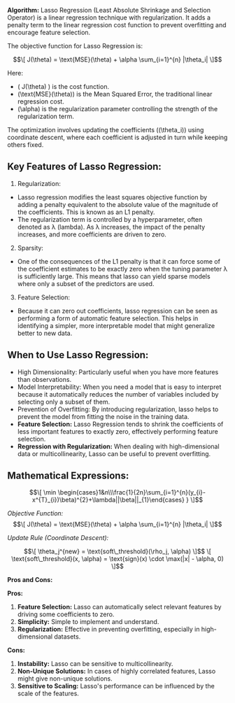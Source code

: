 **Algorithm:**
Lasso Regression (Least Absolute Shrinkage and Selection Operator) is a linear regression technique with regularization. It adds a penalty term to the linear regression cost function to prevent overfitting and encourage feature selection.

The objective function for Lasso Regression is:

$$\[ J(\theta) = \text{MSE}(\theta) + \alpha \sum_{i=1}^{n} |\theta_i| \]$$

Here:
- \( J(\theta) \) is the cost function.
- \(\text{MSE}(\theta)\) is the Mean Squared Error, the traditional linear regression cost.
- \(\alpha\) is the regularization parameter controlling the strength of the regularization term.

The optimization involves updating the coefficients (\(\theta_i\)) using coordinate descent, where each coefficient is adjusted in turn while keeping others fixed.


## Key Features of Lasso Regression:
1. Regularization:

- Lasso regression modifies the least squares objective function by adding a penalty equivalent to the absolute value of the magnitude of the coefficients. This is known as an L1 penalty.
- The regularization term is controlled by a hyperparameter, often denoted as 
λ (lambda). As λ increases, the impact of the penalty increases, and more coefficients are driven to zero.

2. Sparsity:

- One of the consequences of the L1 penalty is that it can force some of the coefficient estimates to be exactly zero when the tuning parameter λ is sufficiently large. This means that lasso can yield sparse models where only a subset of the predictors are used.

3. Feature Selection:
- Because it can zero out coefficients, lasso regression can be seen as performing a form of automatic feature selection. This helps in identifying a simpler, more interpretable model that might generalize better to new data.

## When to Use Lasso Regression:

- High Dimensionality: Particularly useful when you have more features than observations.
- Model Interpretability: When you need a model that is easy to interpret because it automatically reduces the number of variables included by selecting only a subset of them.
- Prevention of Overfitting: By introducing regularization, lasso helps to prevent the model from fitting the noise in the training data.
- **Feature Selection:** Lasso Regression tends to shrink the coefficients of less important features to exactly zero, effectively performing feature selection.
- **Regression with Regularization:** When dealing with high-dimensional data or multicollinearity, Lasso can be useful to prevent overfitting.

## Mathematical Expressions:

```math
\[ \min \begin{cases}1&n\\\frac{1}{2n}\sum_{i=1}^{n}(y_{i}-x^{T}_{i})\beta)^{2}+\lambda||\beta||_{1}\end{cases} } \]
```

*Objective Function:*
$$\[ J(\theta) = \text{MSE}(\theta) + \alpha \sum_{i=1}^{n} |\theta_i| \]$$

*Update Rule (Coordinate Descent):*
```math
\[ \theta_j^{new} = \text{soft\_threshold}(\rho_j, \alpha) \]$$
\[ \text{soft\_threshold}(x, \alpha) = \text{sign}(x) \cdot \max(|x| - \alpha, 0) \]
```

**Pros and Cons:**

**Pros:**
1. **Feature Selection:** Lasso can automatically select relevant features by driving some coefficients to zero.
2. **Simplicity:** Simple to implement and understand.
3. **Regularization:** Effective in preventing overfitting, especially in high-dimensional datasets.

**Cons:**
1. **Instability:** Lasso can be sensitive to multicollinearity.
2. **Non-Unique Solutions:** In cases of highly correlated features, Lasso might give non-unique solutions.
3. **Sensitive to Scaling:** Lasso's performance can be influenced by the scale of the features.
